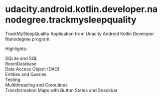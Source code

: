 # udacity.android.kotlin.developer.nanodegree.trackmysleepquality
TrackMySleepQuality Application from Udacity Android Kotlin Developer Nanodegree program.

Highlights:

SQLite and SQL\
RoomDatabase\
Data Access Object (DAO)\
Entities and Queries\
Testing\
Multithreading and Coroutines\
Transformation Maps with Button States and Snackbar